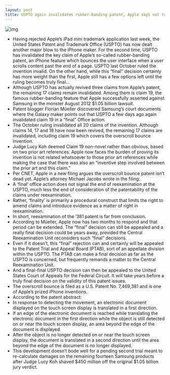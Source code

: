 ```yaml
---
layout: post
title: USPTO again invalidates rubber-banding patent, Apple says not to worry
---
```

![img](http://media.idownloadblog.com/wp-content/uploads/2013/04/Apple-patent-rubed-banding-drawing-001.jpg)
* Having rejected Apple’s iPad mini trademark application last week, the United States Patent and Trademark Office (USPTO) has now dealt another major blow to the iPhone maker. For the second time, USPTO has invalidated the key claim of Apple’s so-called rubber-banding patent, an iPhone feature which bounces the user interface when a user scrolls content past the end of a page. USPTO last October ruled the invention invalid. On the other hand, while this “final” decision certainly has more weight than the first, Apple still has a few options left until the ruling becomes truly final…
* Although USPTO has actually revived three claims from Apple’s patent, the remaining 17 claims remain invalidated. Among them is claim 19, the famous rubber-banding feature that Apple successfully asserted against Samsung in the monster August 2012 $1.05 billion lawsuit.
* Patent blogger Florian Müeller discovered Samsung’s court documents where the Galaxy maker points out that USPTO a few days ago again invalidated claim 19 in a “final” Office action.
* The October ruling invalidated all 20 claims of the invention. Although claims 14, 17 and 18 have now been revived, the remaining 17 claims are invalidated, including claim 19 which covers the overscroll bounce invention.
* Judge Lucy Koh deemed Claim 19 non-novel rather than obvious, based on two prior art references. Apple now faces the burden of proving its invention is not related whatsoever to those prior art references while making the case that there was also an “inventive step involved between the prior art and this claim.”
* Per CNET, Apple in a new filing argues the overscroll bounce patent isn’t dead yet. Apple’s attorney Michael Jacobs wrote in the filing:
* A ‘final’ office action does not signal the end of reexamination at the USPTO, much less the end of consideration of the patentability of the claims under reexamination.
* Rather, ‘finality’ is primarily a procedural construct that limits the right to amend claims and introduce evidence as a matter of right in reexamination.
* In short, reexamination of the ‘381 patent is far from conclusion.
* According to Müeller, Apple now has two months to respond and that period can be extended. The “final” decision can still be appealed and a really final decision could be years away, provided the Central Reexamination Unit reconsiders such “final” decisions.
* Even if it doesn’t, this “final” rejection can and certainly will be appealed to the Patent Trial and Appeal Board (PTAB), sort of an appellate division within the USPTO. The PTAB can make a final decision as far as the USPTO is concerned, but frequently remands a matter to the Central Reexamination Unit.
* And a final-final USPTO decision can then be appealed to the United States Court of Appeals for the Federal Circuit. It will take years before a truly final decision on the validity of this patent issues.
* The overscroll bounce is filed as a U.S. Patent No. 7,469,381 and is one of Apple’s prized iPhone inventions.
* According to the patent abstract:
* In response to detecting the movement, an electronic document displayed on the touch screen display is translated in a first direction.
* If an edge of the electronic document is reached while translating the electronic document in the first direction while the object is still detected on or near the touch screen display, an area beyond the edge of the document is displayed.
* After the object is no longer detected on or near the touch screen display, the document is translated in a second direction until the area beyond the edge of the document is no longer displayed.
* This development doesn’t bode well for a pending second trial meant to re-calculate damages on the remaining fourteen Samsung products after Judge Lucy Koh shaved $450 million off the original $1.05 billion jury verdict.

